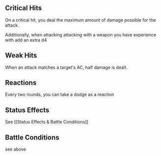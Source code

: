 ## Critical Hits
On a critical hit, you deal the maximum amount of damage possible for the attack. 

Additionally, when attacking attacking with a weapon you have experience with add an extra d4

## Weak Hits
When an attack matches a target's AC, half damage is dealt. 

## Reactions
Every two rounds, you can take a dodge as a reaction

## Status Effects
See [[Status Effects & Battle Conditions]]

## Battle Conditions
see above